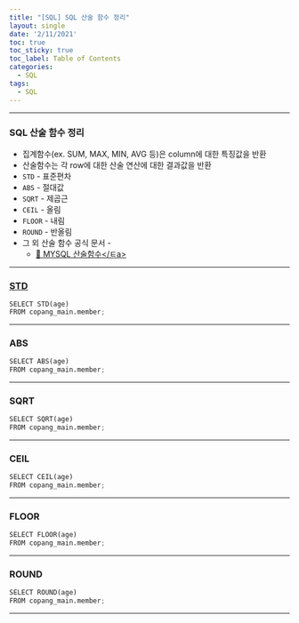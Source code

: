 ```yaml
---
title: "[SQL] SQL 산술 함수 정리"
layout: single
date: '2/11/2021'
toc: true
toc_sticky: true
toc_label: Table of Contents
categories:
  - SQL
tags:
  - SQL
---
```


---
### SQL 산술 함수 정리
* 집계함수(ex. SUM, MAX, MIN, AVG 등)은 column에 대한 특징값을 반환
* 산술함수는 각 row에 대한 산술 연산에 대한 결과값을 반환
* `STD` - 표준편차
* `ABS` - 절대값
* `SQRT` - 제곱근
* `CEIL` - 올림
* `FLOOR` - 내림
* `ROUND` - 반올림
* 그 외 산술 함수 공식 문서 - 
    * <a href="https://dev.mysql.com/doc/refman/8.0/en/mathematical-functions.html">🔗 MYSQL 산술함수</ㅌa>

---

### STD

```python
SELECT STD(age)
FROM copang_main.member;
```
---

### ABS

```python
SELECT ABS(age)
FROM copang_main.member;
```
---

### SQRT

```python
SELECT SQRT(age)
FROM copang_main.member;
```
---

### CEIL

```python
SELECT CEIL(age)
FROM copang_main.member;
```
---

### FLOOR

```python
SELECT FLOOR(age)
FROM copang_main.member;
```
---

### ROUND

```python
SELECT ROUND(age)
FROM copang_main.member;
```
---
